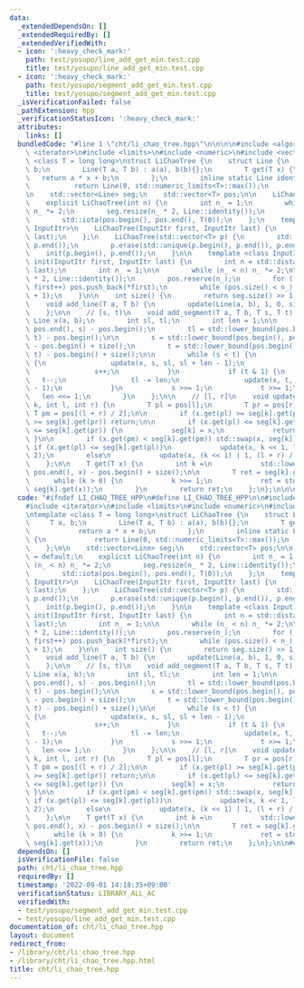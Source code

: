 ```yaml
---
data:
  _extendedDependsOn: []
  _extendedRequiredBy: []
  _extendedVerifiedWith:
  - icon: ':heavy_check_mark:'
    path: test/yosupo/line_add_get_min.test.cpp
    title: test/yosupo/line_add_get_min.test.cpp
  - icon: ':heavy_check_mark:'
    path: test/yosupo/segment_add_get_min.test.cpp
    title: test/yosupo/segment_add_get_min.test.cpp
  _isVerificationFailed: false
  _pathExtension: hpp
  _verificationStatusIcon: ':heavy_check_mark:'
  attributes:
    links: []
  bundledCode: "#line 1 \"cht/li_chao_tree.hpp\"\n\n\n\n#include <algorithm>\n#include\
    \ <iterator>\n#include <limits>\n#include <numeric>\n#include <vector>\n\ntemplate\
    \ <class T = long long>\nstruct LiChaoTree {\n    struct Line {\n        T a,\
    \ b;\n        Line(T a, T b) : a(a), b(b){};\n        T get(T x) {\n         \
    \   return a * x + b;\n        };\n        inline static Line identity() {\n \
    \           return Line(0, std::numeric_limits<T>::max());\n        };\n    };\n\
    \n    std::vector<Line> seg;\n    std::vector<T> pos;\n\n    LiChaoTree() = default;\n\
    \    explicit LiChaoTree(int n) {\n        int n_ = 1;\n        while (n_ < n)\
    \ n_ *= 2;\n        seg.resize(n_ * 2, Line::identity());\n        pos.resize(n_);\n\
    \        std::iota(pos.begin(), pos.end(), T(0));\n    };\n    template <class\
    \ InputItr>\n    LiChaoTree(InputItr first, InputItr last) {\n        init(first,\
    \ last);\n    };\n    LiChaoTree(std::vector<T> p) {\n        std::sort(p.begin(),\
    \ p.end());\n        p.erase(std::unique(p.begin(), p.end()), p.end());\n    \
    \    init(p.begin(), p.end());\n    }\n\n    template <class InputItr>\n    void\
    \ init(InputItr first, InputItr last) {\n        int n = std::distance(first,\
    \ last);\n        int n_ = 1;\n\n        while (n_ < n) n_ *= 2;\n\n        seg.resize(n_\
    \ * 2, Line::identity());\n        pos.reserve(n_);\n        for (; first != last;\
    \ first++) pos.push_back(*first);\n        while (pos.size() < n_) pos.push_back(pos.back()\
    \ + 1);\n    }\n\n    int size() {\n        return seg.size() >> 1;\n    };\n\n\
    \    void add_line(T a, T b) {\n        update(Line(a, b), 1, 0, size() - 1);\n\
    \    };\n\n    // [s, t)\n    void add_segment(T a, T b, T s, T t) {\n       \
    \ Line x(a, b);\n        int sl, tl;\n        int len = 1;\n\n        sl = std::lower_bound(pos.begin(),\
    \ pos.end(), s) - pos.begin();\n        tl = std::lower_bound(pos.begin(), pos.end(),\
    \ t) - pos.begin();\n\n        s = std::lower_bound(pos.begin(), pos.end(), s)\
    \ - pos.begin() + size();\n        t = std::lower_bound(pos.begin(), pos.end(),\
    \ t) - pos.begin() + size();\n\n        while (s < t) {\n            if (s & 1)\
    \ {\n                update(x, s, sl, sl + len - 1);\n                sl += len;\n\
    \                s++;\n            }\n            if (t & 1) {\n             \
    \   t--;\n                tl -= len;\n                update(x, t, tl, tl + len\
    \ - 1);\n            }\n            s >>= 1;\n            t >>= 1;\n         \
    \   len <<= 1;\n        }\n    };\n\n    // [l, r]\n    void update(Line x, int\
    \ k, int l, int r) {\n        T pl = pos[l];\n        T pr = pos[r];\n       \
    \ T pm = pos[(l + r) / 2];\n\n        if (x.get(pl) >= seg[k].get(pl) && x.get(pr)\
    \ >= seg[k].get(pr)) return;\n\n        if (x.get(pl) <= seg[k].get(pl) && x.get(pr)\
    \ <= seg[k].get(pr)) {\n            seg[k] = x;\n            return;\n       \
    \ }\n\n        if (x.get(pm) < seg[k].get(pm)) std::swap(x, seg[k]);\n       \
    \ if (x.get(pl) <= seg[k].get(pl))\n            update(x, k << 1, l, (l + r) /\
    \ 2);\n        else\n            update(x, (k << 1) | 1, (l + r) / 2 + 1, r);\n\
    \    };\n\n    T get(T x) {\n        int k =\n            std::lower_bound(pos.begin(),\
    \ pos.end(), x) - pos.begin() + size();\n\n        T ret = seg[k].get(x);\n  \
    \      while (k > 0) {\n            k >>= 1;\n            ret = std::min(ret,\
    \ seg[k].get(x));\n        }\n        return ret;\n    };\n};\n\n\n"
  code: "#ifndef LI_CHAO_TREE_HPP\n#define LI_CHAO_TREE_HPP\n\n#include <algorithm>\n\
    #include <iterator>\n#include <limits>\n#include <numeric>\n#include <vector>\n\
    \ntemplate <class T = long long>\nstruct LiChaoTree {\n    struct Line {\n   \
    \     T a, b;\n        Line(T a, T b) : a(a), b(b){};\n        T get(T x) {\n\
    \            return a * x + b;\n        };\n        inline static Line identity()\
    \ {\n            return Line(0, std::numeric_limits<T>::max());\n        };\n\
    \    };\n\n    std::vector<Line> seg;\n    std::vector<T> pos;\n\n    LiChaoTree()\
    \ = default;\n    explicit LiChaoTree(int n) {\n        int n_ = 1;\n        while\
    \ (n_ < n) n_ *= 2;\n        seg.resize(n_ * 2, Line::identity());\n        pos.resize(n_);\n\
    \        std::iota(pos.begin(), pos.end(), T(0));\n    };\n    template <class\
    \ InputItr>\n    LiChaoTree(InputItr first, InputItr last) {\n        init(first,\
    \ last);\n    };\n    LiChaoTree(std::vector<T> p) {\n        std::sort(p.begin(),\
    \ p.end());\n        p.erase(std::unique(p.begin(), p.end()), p.end());\n    \
    \    init(p.begin(), p.end());\n    }\n\n    template <class InputItr>\n    void\
    \ init(InputItr first, InputItr last) {\n        int n = std::distance(first,\
    \ last);\n        int n_ = 1;\n\n        while (n_ < n) n_ *= 2;\n\n        seg.resize(n_\
    \ * 2, Line::identity());\n        pos.reserve(n_);\n        for (; first != last;\
    \ first++) pos.push_back(*first);\n        while (pos.size() < n_) pos.push_back(pos.back()\
    \ + 1);\n    }\n\n    int size() {\n        return seg.size() >> 1;\n    };\n\n\
    \    void add_line(T a, T b) {\n        update(Line(a, b), 1, 0, size() - 1);\n\
    \    };\n\n    // [s, t)\n    void add_segment(T a, T b, T s, T t) {\n       \
    \ Line x(a, b);\n        int sl, tl;\n        int len = 1;\n\n        sl = std::lower_bound(pos.begin(),\
    \ pos.end(), s) - pos.begin();\n        tl = std::lower_bound(pos.begin(), pos.end(),\
    \ t) - pos.begin();\n\n        s = std::lower_bound(pos.begin(), pos.end(), s)\
    \ - pos.begin() + size();\n        t = std::lower_bound(pos.begin(), pos.end(),\
    \ t) - pos.begin() + size();\n\n        while (s < t) {\n            if (s & 1)\
    \ {\n                update(x, s, sl, sl + len - 1);\n                sl += len;\n\
    \                s++;\n            }\n            if (t & 1) {\n             \
    \   t--;\n                tl -= len;\n                update(x, t, tl, tl + len\
    \ - 1);\n            }\n            s >>= 1;\n            t >>= 1;\n         \
    \   len <<= 1;\n        }\n    };\n\n    // [l, r]\n    void update(Line x, int\
    \ k, int l, int r) {\n        T pl = pos[l];\n        T pr = pos[r];\n       \
    \ T pm = pos[(l + r) / 2];\n\n        if (x.get(pl) >= seg[k].get(pl) && x.get(pr)\
    \ >= seg[k].get(pr)) return;\n\n        if (x.get(pl) <= seg[k].get(pl) && x.get(pr)\
    \ <= seg[k].get(pr)) {\n            seg[k] = x;\n            return;\n       \
    \ }\n\n        if (x.get(pm) < seg[k].get(pm)) std::swap(x, seg[k]);\n       \
    \ if (x.get(pl) <= seg[k].get(pl))\n            update(x, k << 1, l, (l + r) /\
    \ 2);\n        else\n            update(x, (k << 1) | 1, (l + r) / 2 + 1, r);\n\
    \    };\n\n    T get(T x) {\n        int k =\n            std::lower_bound(pos.begin(),\
    \ pos.end(), x) - pos.begin() + size();\n\n        T ret = seg[k].get(x);\n  \
    \      while (k > 0) {\n            k >>= 1;\n            ret = std::min(ret,\
    \ seg[k].get(x));\n        }\n        return ret;\n    };\n};\n\n#endif\n"
  dependsOn: []
  isVerificationFile: false
  path: cht/li_chao_tree.hpp
  requiredBy: []
  timestamp: '2022-09-01 14:18:35+09:00'
  verificationStatus: LIBRARY_ALL_AC
  verifiedWith:
  - test/yosupo/segment_add_get_min.test.cpp
  - test/yosupo/line_add_get_min.test.cpp
documentation_of: cht/li_chao_tree.hpp
layout: document
redirect_from:
- /library/cht/li_chao_tree.hpp
- /library/cht/li_chao_tree.hpp.html
title: cht/li_chao_tree.hpp
---
```

